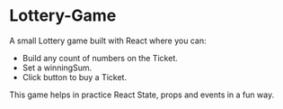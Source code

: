 # Lottery-Game

A small Lottery game built with React where you can:

- Build any count of numbers on the Ticket.
- Set a winningSum.
- Click button to buy a Ticket.

This game helps in practice React State, props and events in a fun way.
